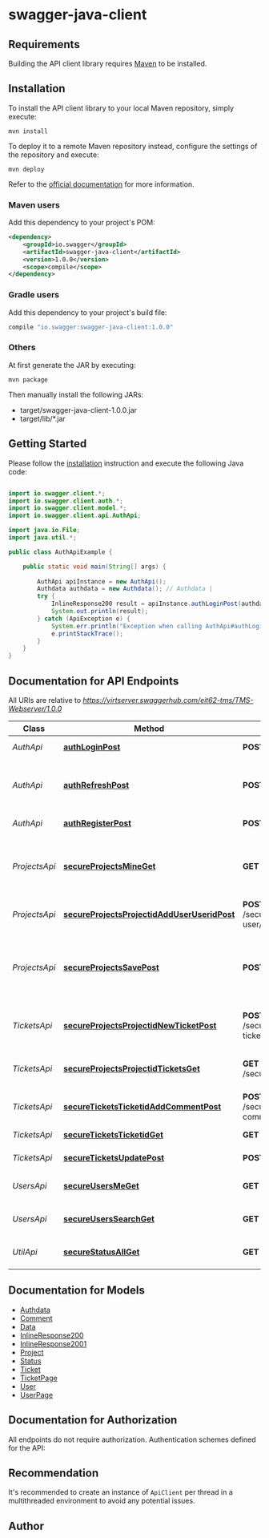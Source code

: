 # swagger-java-client

## Requirements

Building the API client library requires [Maven](https://maven.apache.org/) to be installed.

## Installation

To install the API client library to your local Maven repository, simply execute:

```shell
mvn install
```

To deploy it to a remote Maven repository instead, configure the settings of the repository and execute:

```shell
mvn deploy
```

Refer to the [official documentation](https://maven.apache.org/plugins/maven-deploy-plugin/usage.html) for more information.

### Maven users

Add this dependency to your project's POM:

```xml
<dependency>
    <groupId>io.swagger</groupId>
    <artifactId>swagger-java-client</artifactId>
    <version>1.0.0</version>
    <scope>compile</scope>
</dependency>
```

### Gradle users

Add this dependency to your project's build file:

```groovy
compile "io.swagger:swagger-java-client:1.0.0"
```

### Others

At first generate the JAR by executing:

    mvn package

Then manually install the following JARs:

* target/swagger-java-client-1.0.0.jar
* target/lib/*.jar

## Getting Started

Please follow the [installation](#installation) instruction and execute the following Java code:

```java

import io.swagger.client.*;
import io.swagger.client.auth.*;
import io.swagger.client.model.*;
import io.swagger.client.api.AuthApi;

import java.io.File;
import java.util.*;

public class AuthApiExample {

    public static void main(String[] args) {
        
        AuthApi apiInstance = new AuthApi();
        Authdata authdata = new Authdata(); // Authdata | 
        try {
            InlineResponse200 result = apiInstance.authLoginPost(authdata);
            System.out.println(result);
        } catch (ApiException e) {
            System.err.println("Exception when calling AuthApi#authLoginPost");
            e.printStackTrace();
        }
    }
}

```

## Documentation for API Endpoints

All URIs are relative to *https://virtserver.swaggerhub.com/eit62-tms/TMS-Webserver/1.0.0*

Class | Method | HTTP request | Description
------------ | ------------- | ------------- | -------------
*AuthApi* | [**authLoginPost**](docs/AuthApi.md#authLoginPost) | **POST** /auth/login | attempts a login operation
*AuthApi* | [**authRefreshPost**](docs/AuthApi.md#authRefreshPost) | **POST** /auth/refresh | takes a refresh-token and return a new access-token
*AuthApi* | [**authRegisterPost**](docs/AuthApi.md#authRegisterPost) | **POST** /auth/register | register a new user
*ProjectsApi* | [**secureProjectsMineGet**](docs/ProjectsApi.md#secureProjectsMineGet) | **GET** /secure/projects/mine | returns an array of projects associated to the logged in user
*ProjectsApi* | [**secureProjectsProjectidAddUserUseridPost**](docs/ProjectsApi.md#secureProjectsProjectidAddUserUseridPost) | **POST** /secure/projects/{projectid}/add-user/{userid} | adds a user to a project
*ProjectsApi* | [**secureProjectsSavePost**](docs/ProjectsApi.md#secureProjectsSavePost) | **POST** /secure/projects/save | saves a project. if projectid is 0 or null/undefined, creates a new project
*TicketsApi* | [**secureProjectsProjectidNewTicketPost**](docs/TicketsApi.md#secureProjectsProjectidNewTicketPost) | **POST** /secure/projects/{projectid}/new-ticket | create a new ticket assciated to the project
*TicketsApi* | [**secureProjectsProjectidTicketsGet**](docs/TicketsApi.md#secureProjectsProjectidTicketsGet) | **GET** /secure/projects/{projectid}/tickets | returns a paging-object containing tickets
*TicketsApi* | [**secureTicketsTicketidAddCommentPost**](docs/TicketsApi.md#secureTicketsTicketidAddCommentPost) | **POST** /secure/tickets/{ticketid}/add-comment | adds a comment to a ticket
*TicketsApi* | [**secureTicketsTicketidGet**](docs/TicketsApi.md#secureTicketsTicketidGet) | **GET** /secure/tickets/{ticketid} | return a ticket by id
*TicketsApi* | [**secureTicketsUpdatePost**](docs/TicketsApi.md#secureTicketsUpdatePost) | **POST** /secure/tickets/update | updates a existing ticket
*UsersApi* | [**secureUsersMeGet**](docs/UsersApi.md#secureUsersMeGet) | **GET** /secure/users/me | get user data for the logged in user
*UsersApi* | [**secureUsersSearchGet**](docs/UsersApi.md#secureUsersSearchGet) | **GET** /secure/users/search | searches for a user by name or email
*UtilApi* | [**secureStatusAllGet**](docs/UtilApi.md#secureStatusAllGet) | **GET** /secure/status/all | returns a list of all available status-valus


## Documentation for Models

 - [Authdata](docs/Authdata.md)
 - [Comment](docs/Comment.md)
 - [Data](docs/Data.md)
 - [InlineResponse200](docs/InlineResponse200.md)
 - [InlineResponse2001](docs/InlineResponse2001.md)
 - [Project](docs/Project.md)
 - [Status](docs/Status.md)
 - [Ticket](docs/Ticket.md)
 - [TicketPage](docs/TicketPage.md)
 - [User](docs/User.md)
 - [UserPage](docs/UserPage.md)


## Documentation for Authorization

All endpoints do not require authorization.
Authentication schemes defined for the API:

## Recommendation

It's recommended to create an instance of `ApiClient` per thread in a multithreaded environment to avoid any potential issues.

## Author



